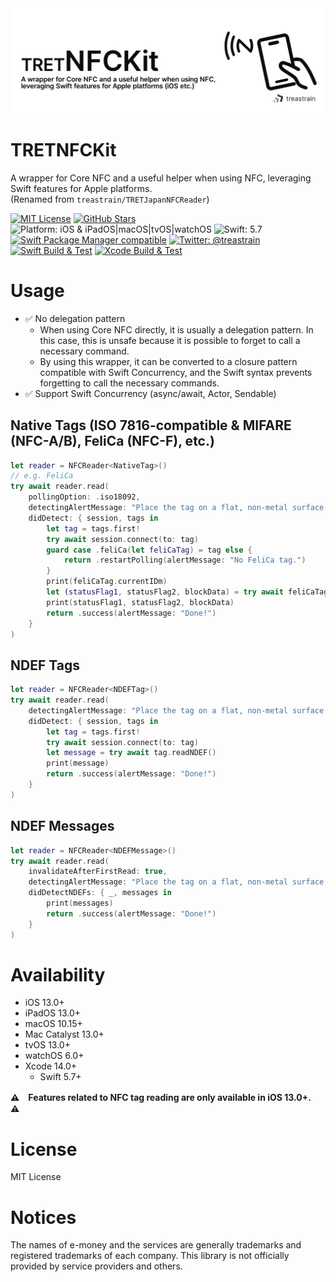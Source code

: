 <picture>
  <source media="(prefers-color-scheme: dark)" srcset=".github/assets/tretnfckit-header_dark.png">
  <source media="(prefers-color-scheme: light)" srcset=".github/assets/tretnfckit-header_light.png">
  <img alt="TRETNFCKit, A wrapper for Core NFC and a useful helper when using NFC, leveraging Swift features for Apple platforms (iOS etc.)" src=".github/assets/tretnfckit-header_light.png">
</picture>

# TRETNFCKit
A wrapper for Core NFC and a useful helper when using NFC, leveraging Swift features for Apple platforms. \
(Renamed from `treastrain/TRETJapanNFCReader`)

[![MIT License](https://img.shields.io/badge/License-MIT-blue.svg)](https://github.com/treastrain/TRETJapanNFCReader/blob/master/LICENSE)
[![GitHub Stars](https://img.shields.io/github/stars/treastrain/TRETJapanNFCReader)](https://github.com/treastrain/TRETJapanNFCReader/stargazers) \
![Platform: iOS & iPadOS|macOS|tvOS|watchOS](https://img.shields.io/badge/Platform-iOS%20%26%20iPadOS%20%7C%20macOS%20%7C%20tvOS%20%7C%20watchOS-lightgrey.svg)
![Swift: 5.7](https://img.shields.io/badge/Swift-5.7-orange.svg) \
[![Swift Package Manager compatible](https://img.shields.io/badge/Swift%20Package%20Manager-compatible-brightgreen.svg)](https://github.com/apple/swift-package-manager)
[![Twitter: @treastrain](https://img.shields.io/twitter/follow/treastrain?label=%40treastrain&style=social)](https://twitter.com/treastrain) \
[![Swift Build & Test](https://github.com/treastrain/TRETJapanNFCReader/actions/workflows/swift.yml/badge.svg?branch=tretnfckit-main)](https://github.com/treastrain/TRETJapanNFCReader/actions/workflows/swift.yml)
[![Xcode Build & Test](https://github.com/treastrain/TRETJapanNFCReader/actions/workflows/xcodebuild.yml/badge.svg?branch=tretnfckit-main)](https://github.com/treastrain/TRETJapanNFCReader/actions/workflows/xcodebuild.yml)

# Usage
- ✅ No delegation pattern
  - When using Core NFC directly, it is usually a delegation pattern. In this case, this is unsafe because it is possible to forget to call a necessary command.
  - By using this wrapper, it can be converted to a closure pattern compatible with Swift Concurrency, and the Swift syntax prevents forgetting to call the necessary commands.
- ✅ Support Swift Concurrency (async/await, Actor, Sendable)

## Native Tags (ISO 7816-compatible & MIFARE (NFC-A/B), FeliCa (NFC-F), etc.)
```swift
let reader = NFCReader<NativeTag>()
// e.g. FeliCa
try await reader.read(
    pollingOption: .iso18092,
    detectingAlertMessage: "Place the tag on a flat, non-metal surface and rest your iPhone on the tag.",
    didDetect: { session, tags in
        let tag = tags.first!
        try await session.connect(to: tag)
        guard case .feliCa(let feliCaTag) = tag else {
            return .restartPolling(alertMessage: "No FeliCa tag.")
        }
        print(feliCaTag.currentIDm)
        let (statusFlag1, statusFlag2, blockData) = try await feliCaTag.readWithoutEncryption(serviceCodeList: /* ... */, blockList: /* ... */)
        print(statusFlag1, statusFlag2, blockData)
        return .success(alertMessage: "Done!")
    }
)
```

## NDEF Tags
```swift
let reader = NFCReader<NDEFTag>()
try await reader.read(
    detectingAlertMessage: "Place the tag on a flat, non-metal surface and rest your iPhone on the tag.",
    didDetect: { session, tags in
        let tag = tags.first!
        try await session.connect(to: tag)
        let message = try await tag.readNDEF()
        print(message)
        return .success(alertMessage: "Done!")
    }
)
```

## NDEF Messages
```swift
let reader = NFCReader<NDEFMessage>()
try await reader.read(
    invalidateAfterFirstRead: true,
    detectingAlertMessage: "Place the tag on a flat, non-metal surface and rest your iPhone on the tag.",
    didDetectNDEFs: { _, messages in
        print(messages)
        return .success(alertMessage: "Done!")
    }
)
```

# Availability
- iOS 13.0+
- iPadOS 13.0+
- macOS 10.15+
- Mac Catalyst 13.0+
- tvOS 13.0+
- watchOS 6.0+
- Xcode 14.0+
  - Swift 5.7+

**:warning:　Features related to NFC tag reading are only available in iOS 13.0+.　:warning:**

# License
MIT License

# Notices
The names of e-money and the services are generally trademarks and registered trademarks of each company. This library is not officially provided by service providers and others.
